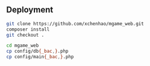 ## Deployment

```bash
git clone https://github.com/xchenhao/mgame_web.git
composer install
git checkout .

cd mgame_web
cp config/db{_bac,}.php
cp config/main{_bac,}.php
```
